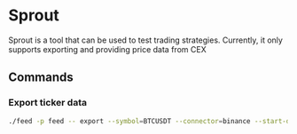 # Sprout

Sprout is a tool that can be used to test trading strategies. Currently, it only supports exporting and providing price data from CEX

## Commands

### Export ticker data

```bash
./feed -p feed -- export --symbol=BTCUSDT --connector=binance --start-date="2020-10-20" --end-date="2020-2020" --output=myprice.csv


```
